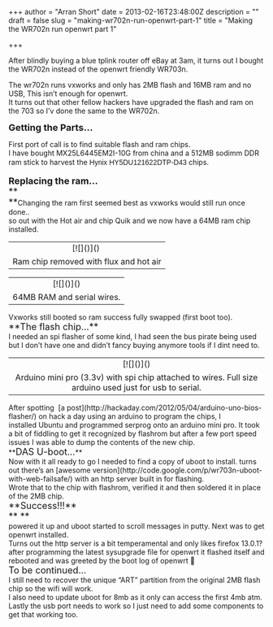 +++
author = "Arran Short"
date = 2013-02-16T23:48:00Z
description = ""
draft = false
slug = "making-wr702n-run-openwrt-part-1"
title = "Making the WR702n run openwrt part 1"

+++


After blindly buying a blue tplink router off eBay at 3am, it turns out I bought the WR702n instead of the openwrt friendly WR703n.

The wr702n runs vxworks and only has 2MB flash and 16MB ram and no USB, This isn’t enough for openwrt.  
It turns out that other fellow hackers have upgraded the flash and ram on the 703 so I’v done the same to the WR702n.

**<span style="font-size: large;">Getting the Parts…</span>**

First port of call is to find suitable flash and ram chips.  
I have bought MX25L6445EM2I-10G from china and a 512MB sodimm DDR ram stick to harvest the <span style="background-color: white; font-family: sans-serif; font-size: 14px; line-height: 21.59375px;">Hynix HY5DU121622DTP-D43</span> chips.

<span style="font-size: large;">**Replacing the ram…**</span>  
<span style="font-size: large;">**  
**</span>Changing the ram first seemed best as vxworks would still run once done..  
so out with the Hot air and chip Quik and we now have a 64MB ram chip installed.

<table cellpadding="0" cellspacing="0" style="margin-left: auto; margin-right: auto; text-align: center;"><tbody><tr><td style="text-align: center;">[![]()]() </td></tr><tr><td style="text-align: center;">Ram chip removed with flux and hot air</td></tr></tbody></table><div style="clear: both; text-align: center;"></div><div style="clear: both; text-align: center;"></div><table align="center" cellpadding="0" cellspacing="0" style="clear: left; margin-bottom: 1em; margin-left: auto; margin-right: auto; text-align: center;"><tbody><tr><td style="text-align: center;">[![]()]()</td></tr><tr><td style="text-align: center;">64MB RAM and serial wires.</td></tr></tbody></table><div style="text-align: left;">Vxworks still booted so ram success fully swapped (first boot too).</div><div style="clear: both; text-align: center;"></div><div style="clear: both; text-align: left;"><span style="font-size: large;">**The flash chip…**</span></div><div style="clear: both; text-align: left;"></div><div style="clear: both; text-align: left;">I needed an spi flasher of some kind, I had seen the bus pirate being used but I don’t have one and didn’t fancy buying anymore tools if I dint need to.</div><div style="clear: both; text-align: left;"></div><table align="center" cellpadding="0" cellspacing="0" style="margin-left: auto; margin-right: auto; text-align: center;"><tbody><tr><td style="text-align: center;">[![]()]()</td></tr><tr><td style="text-align: center;">Arduino mini pro (3.3v) with spi chip attached to wires. Full size arduino used just for usb to serial.</td></tr></tbody></table><div style="clear: both; text-align: left;">After spotting  [a post](http://hackaday.com/2012/05/04/arduino-uno-bios-flasher/) on hack a day using an arduino to program the chips, I installed Ubuntu and programmed serprog onto an arduino mini pro. It took a bit of fiddling to get it recognized by flashrom but after a few port speed issues I was able to dump the contents of the new chip.</div><div style="clear: both; text-align: left;"></div><div style="clear: both; text-align: left;">**<span style="font-size: large;">DAS U-boot…</span>**</div><div style="clear: both; text-align: left;">Now with it all ready to go I needed to find a copy of uboot to install. turns out there’s an [awesome version](http://code.google.com/p/wr703n-uboot-with-web-failsafe/) with an http server built in for flashing.</div><div style="clear: both; text-align: left;"></div><div style="clear: both; text-align: left;">Wrote that to the chip with flashrom, verified it and then soldered it in place of the 2MB chip.</div><div style="clear: both; text-align: left;"></div><div style="clear: both; text-align: left;"><span style="font-size: large;">**Success!!!**</span></div><div style="clear: both; text-align: left;"><span style="font-size: large;">**  
**</span></div><div style="clear: both; text-align: left;">powered it up and uboot started to scroll messages in putty. Next was to get openwrt installed.</div><div style="clear: both; text-align: left;">Turns out the http server is a bit temperamental and only likes firefox 13.0.1? </div><div style="clear: both; text-align: left;"></div><div style="clear: both; text-align: left;">after programming the latest sysupgrade file for openwrt it flashed itself and rebooted and was greeted by the boot log of openwrt 🙂</div><div style="clear: both; text-align: left;"></div><div style="clear: both; text-align: left;"><span style="font-size: large;">To be continued…</span></div><div style="clear: both; text-align: left;"></div><div style="clear: both; text-align: left;">I still need to recover the unique “ART” partition from the original 2MB flash chip so the wifi will work.</div><div style="clear: both; text-align: left;"></div><div style="clear: both; text-align: left;">I also need to update uboot for 8mb as it only can access the first 4mb atm. </div><div style="clear: both; text-align: left;"></div><div style="clear: both; text-align: left;">Lastly the usb port needs to work so I just need to add some components to get that working too.</div><div style="clear: both; text-align: left;"></div><div style="clear: both; text-align: left;"></div>

